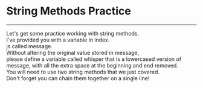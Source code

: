 # String Methods Practice

---

Let's get some practice working with string methods. <br/>
I've provided you with a variable in index. <br/>
js called message. <br/>
Without altering the original value stored in message, <br/>
please define a variable called whisper that is a lowercased version of message,
with all the extra space at the beginning and end removed. <br/>
You will need to use two string methods that we just covered. <br/>
Don't forget you can chain them together on a single line!
